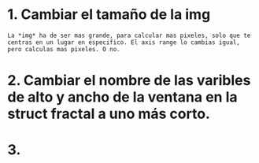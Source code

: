 # 1. Cambiar el tamaño de la img
	La *img* ha de ser mas grande, para calcular mas pixeles, solo que te centras en un lugar en especifico. El axis range lo cambias igual, pero calculas mas pixeles. O no.

# 2. Cambiar el nombre de las varibles de alto y ancho de la ventana en la struct fractal a uno más corto.

# 3. 